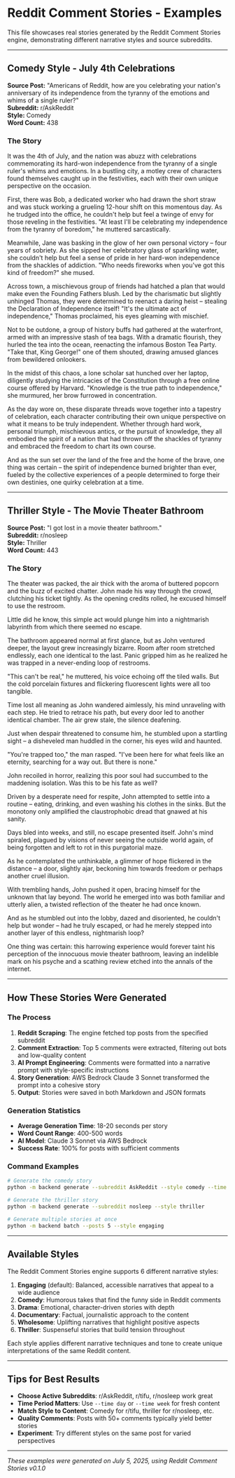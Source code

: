 # Reddit Comment Stories - Examples

This file showcases real stories generated by the Reddit Comment Stories engine, demonstrating different narrative styles and source subreddits.

---

## Comedy Style - July 4th Celebrations

**Source Post:** "Americans of Reddit, how are you celebrating your nation's anniversary of its independence from the tyranny of the emotions and whims of a single ruler?"  
**Subreddit:** r/AskReddit  
**Style:** Comedy  
**Word Count:** 438

### The Story

It was the 4th of July, and the nation was abuzz with celebrations commemorating its hard-won independence from the tyranny of a single ruler's whims and emotions. In a bustling city, a motley crew of characters found themselves caught up in the festivities, each with their own unique perspective on the occasion.

First, there was Bob, a dedicated worker who had drawn the short straw and was stuck working a grueling 12-hour shift on this momentous day. As he trudged into the office, he couldn't help but feel a twinge of envy for those reveling in the festivities. "At least I'll be celebrating my independence from the tyranny of boredom," he muttered sarcastically.

Meanwhile, Jane was basking in the glow of her own personal victory – four years of sobriety. As she sipped her celebratory glass of sparkling water, she couldn't help but feel a sense of pride in her hard-won independence from the shackles of addiction. "Who needs fireworks when you've got this kind of freedom?" she mused.

Across town, a mischievous group of friends had hatched a plan that would make even the Founding Fathers blush. Led by the charismatic but slightly unhinged Thomas, they were determined to reenact a daring heist – stealing the Declaration of Independence itself! "It's the ultimate act of independence," Thomas proclaimed, his eyes gleaming with mischief.

Not to be outdone, a group of history buffs had gathered at the waterfront, armed with an impressive stash of tea bags. With a dramatic flourish, they hurled the tea into the ocean, reenacting the infamous Boston Tea Party. "Take that, King George!" one of them shouted, drawing amused glances from bewildered onlookers.

In the midst of this chaos, a lone scholar sat hunched over her laptop, diligently studying the intricacies of the Constitution through a free online course offered by Harvard. "Knowledge is the true path to independence," she murmured, her brow furrowed in concentration.

As the day wore on, these disparate threads wove together into a tapestry of celebration, each character contributing their own unique perspective on what it means to be truly independent. Whether through hard work, personal triumph, mischievous antics, or the pursuit of knowledge, they all embodied the spirit of a nation that had thrown off the shackles of tyranny and embraced the freedom to chart its own course.

And as the sun set over the land of the free and the home of the brave, one thing was certain – the spirit of independence burned brighter than ever, fueled by the collective experiences of a people determined to forge their own destinies, one quirky celebration at a time.

---

## Thriller Style - The Movie Theater Bathroom

**Source Post:** "I got lost in a movie theater bathroom."  
**Subreddit:** r/nosleep  
**Style:** Thriller  
**Word Count:** 443

### The Story

The theater was packed, the air thick with the aroma of buttered popcorn and the buzz of excited chatter. John made his way through the crowd, clutching his ticket tightly. As the opening credits rolled, he excused himself to use the restroom.

Little did he know, this simple act would plunge him into a nightmarish labyrinth from which there seemed no escape.

The bathroom appeared normal at first glance, but as John ventured deeper, the layout grew increasingly bizarre. Room after room stretched endlessly, each one identical to the last. Panic gripped him as he realized he was trapped in a never-ending loop of restrooms.

"This can't be real," he muttered, his voice echoing off the tiled walls. But the cold porcelain fixtures and flickering fluorescent lights were all too tangible.

Time lost all meaning as John wandered aimlessly, his mind unraveling with each step. He tried to retrace his path, but every door led to another identical chamber. The air grew stale, the silence deafening.

Just when despair threatened to consume him, he stumbled upon a startling sight – a disheveled man huddled in the corner, his eyes wild and haunted.

"You're trapped too," the man rasped. "I've been here for what feels like an eternity, searching for a way out. But there is none."

John recoiled in horror, realizing this poor soul had succumbed to the maddening isolation. Was this to be his fate as well?

Driven by a desperate need for respite, John attempted to settle into a routine – eating, drinking, and even washing his clothes in the sinks. But the monotony only amplified the claustrophobic dread that gnawed at his sanity.

Days bled into weeks, and still, no escape presented itself. John's mind spiraled, plagued by visions of never seeing the outside world again, of being forgotten and left to rot in this purgatorial maze.

As he contemplated the unthinkable, a glimmer of hope flickered in the distance – a door, slightly ajar, beckoning him towards freedom or perhaps another cruel illusion.

With trembling hands, John pushed it open, bracing himself for the unknown that lay beyond. The world he emerged into was both familiar and utterly alien, a twisted reflection of the theater he had once known.

And as he stumbled out into the lobby, dazed and disoriented, he couldn't help but wonder – had he truly escaped, or had he merely stepped into another layer of this endless, nightmarish loop?

One thing was certain: this harrowing experience would forever taint his perception of the innocuous movie theater bathroom, leaving an indelible mark on his psyche and a scathing review etched into the annals of the internet.

---

## How These Stories Were Generated

### The Process

1. **Reddit Scraping**: The engine fetched top posts from the specified subreddit
2. **Comment Extraction**: Top 5 comments were extracted, filtering out bots and low-quality content
3. **AI Prompt Engineering**: Comments were formatted into a narrative prompt with style-specific instructions
4. **Story Generation**: AWS Bedrock Claude 3 Sonnet transformed the prompt into a cohesive story
5. **Output**: Stories were saved in both Markdown and JSON formats

### Generation Statistics

- **Average Generation Time**: 18-20 seconds per story
- **Word Count Range**: 400-500 words
- **AI Model**: Claude 3 Sonnet via AWS Bedrock
- **Success Rate**: 100% for posts with sufficient comments

### Command Examples

```bash
# Generate the comedy story
python -m backend generate --subreddit AskReddit --style comedy --time week

# Generate the thriller story
python -m backend generate --subreddit nosleep --style thriller

# Generate multiple stories at once
python -m backend batch --posts 5 --style engaging
```

---

## Available Styles

The Reddit Comment Stories engine supports 6 different narrative styles:

1. **Engaging** (default): Balanced, accessible narratives that appeal to a wide audience
2. **Comedy**: Humorous takes that find the funny side in Reddit comments
3. **Drama**: Emotional, character-driven stories with depth
4. **Documentary**: Factual, journalistic approach to the content
5. **Wholesome**: Uplifting narratives that highlight positive aspects
6. **Thriller**: Suspenseful stories that build tension throughout

Each style applies different narrative techniques and tone to create unique interpretations of the same Reddit content.

---

## Tips for Best Results

- **Choose Active Subreddits**: r/AskReddit, r/tifu, r/nosleep work great
- **Time Period Matters**: Use `--time day` or `--time week` for fresh content
- **Match Style to Content**: Comedy for r/tifu, thriller for r/nosleep, etc.
- **Quality Comments**: Posts with 50+ comments typically yield better stories
- **Experiment**: Try different styles on the same post for varied perspectives

---

*These examples were generated on July 5, 2025, using Reddit Comment Stories v0.1.0*